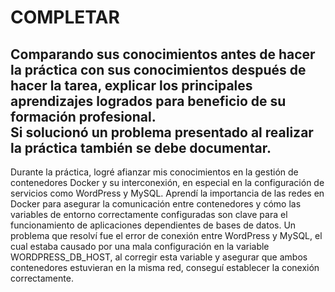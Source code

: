# COMPLETAR  
Comparando sus conocimientos antes de hacer la práctica con sus conocimientos después de hacer la tarea, explicar los principales aprendizajes logrados para beneficio de su formación profesional.  
Si solucionó un problema presentado al realizar la práctica también se debe documentar.
---
Durante la práctica, logré afianzar mis conocimientos en la gestión de contenedores Docker y su interconexión, en especial en la configuración de servicios como WordPress y MySQL. Aprendí la importancia de las redes en Docker para asegurar la comunicación entre contenedores y cómo las variables de entorno correctamente configuradas son clave para el funcionamiento de aplicaciones dependientes de bases de datos. Un problema que resolví fue el error de conexión entre WordPress y MySQL, el cual estaba causado por una mala configuración en la variable WORDPRESS_DB_HOST, al corregir esta variable y asegurar que ambos contenedores estuvieran en la misma red, conseguí establecer la conexión correctamente.
